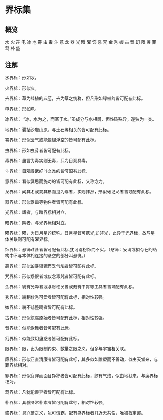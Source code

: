 # 界标集

## 概览

水 火 卉 电 冰 地 霄 虫 毒 斗 意 龙 器 光 暗 曜 饰 恶 咒 金 秀 媸 古 音 幻 限 廉 罪 骛 朴 盛

## 注解

水界标：形如水。

火界标：形似火。

卉界标：草为绿植的典范，卉为草之统称，但凡形如绿植的皆可配有此标。

电界标：形如电。

冰界标： “冰，水为之，而寒于水。”虽成分与水相同，但性质殊异，遂独为一类。

地界标：囊括沙岩山原，与土石等相关的皆可配有此标。

霄界标：形似云气或能振翅浮空的皆可配有此标。

虫界标：形如虫豸者皆可配有此标。

毒界标：虽言为毒实则无毒，只为目观具毒。

斗界标：目观善武好斗之类的皆可配有此标。

意界标：看似冥思而施功的皆可配有此标，又称念力。

龙界标：闻其名或观其形而觉为尊者，实则非然，形似蜥或龙者皆可配有此标。

器界标：形似器皿等物件者皆可配有此标。

光界标：辉者，与暗界标相对立。

暗界标：阴者，与光界标相对立。

曜界标：曜，为日月星的统称。日月星皆可携光,却非光，此异于光界标，故与星体关联则可配有曜界标。

饰界标：悬饰过甚者皆可配有此标,犹可谓粉饰而不实。（悬饰：安满或拟存在的结构中不与本体相连接的悬空的部分叫悬饰。）

恶界标：形似凶暴猖獗而乏气焰者皆可配有此标。

咒界标：形似怨恨者或似念毒咒者皆可配有此标。

金界标：貌有光泽者或与财相关者或戴有甲胄等卫具者皆可配有此标。

秀界标：貌稍俊秀可爱者皆可配有此标，相对性较强。

媸界标：貌不规整畸者皆可配有此标。

古界标：形似陈腐原始者皆可配有此标，相对性较强。

音界标：似能歌舞者皆可配有此标。

幻界标：似能致幻蛊惑者皆可配有此标。

限界标：限，此为限制约束、数量之限之义，但多与宇宙相关联。

廉界标：形似正直清廉者皆可配有此标，其多似如雕塑而不善动，似由天堂来，与罪界标相对。

罪界标：形似负罪而面目狰狞者皆可配有此标，颇有气焰，似由地狱来，与廉界标相对。

骛界标：凡犹能善奔者皆可配有此标。

朴界标：其貌寻常朴素者皆可配有此标，相对性较强。

盛界标：具兴盛之义，犹可谓霸。配有盛界标者几近无共性，唯被指定罢。
